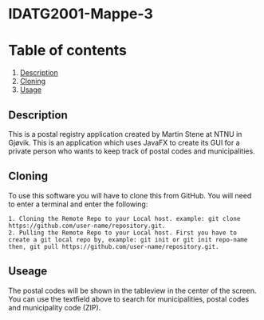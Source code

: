 # IDATG2001-Mappe-3

# Table of contents

1. [Description]()
2. [Cloning]()
3. [Usage]()

## Description

This is a postal registry application created by Martin Stene at NTNU in Gjøvik.
This is an application which uses JavaFX to create its GUI for a private person who wants to keep track of postal codes and municipalities.

## Cloning

To use this software you will have to clone this from GitHub. You will need to enter a terminal and enter the following:

    1. Cloning the Remote Repo to your Local host. example: git clone https://github.com/user-name/repository.git.
    2. Pulling the Remote Repo to your Local host. First you have to create a git local repo by, example: git init or git init repo-name then, git pull https://github.com/user-name/repository.git.

## Useage

The postal codes will be shown in the tableview in the center of the screen. You can use the textfield above to search for municipalities, postal codes and municipality code (ZIP).
